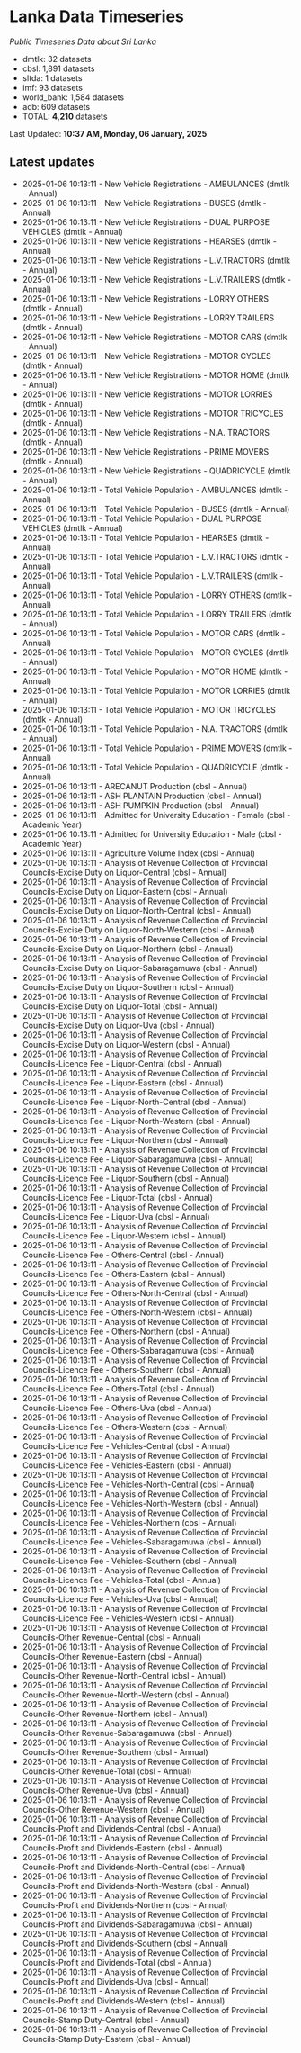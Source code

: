 # Lanka Data Timeseries
*Public Timeseries Data about Sri Lanka*

* dmtlk: 32 datasets
* cbsl: 1,891 datasets
* sltda: 1 datasets
* imf: 93 datasets
* world_bank: 1,584 datasets
* adb: 609 datasets
* TOTAL: **4,210** datasets

Last Updated: **10:37 AM, Monday, 06 January, 2025**

## Latest updates

* 2025-01-06 10:13:11 - New Vehicle Registrations - AMBULANCES (dmtlk - Annual)
* 2025-01-06 10:13:11 - New Vehicle Registrations - BUSES (dmtlk - Annual)
* 2025-01-06 10:13:11 - New Vehicle Registrations - DUAL PURPOSE VEHICLES (dmtlk - Annual)
* 2025-01-06 10:13:11 - New Vehicle Registrations - HEARSES (dmtlk - Annual)
* 2025-01-06 10:13:11 - New Vehicle Registrations - L.V.TRACTORS (dmtlk - Annual)
* 2025-01-06 10:13:11 - New Vehicle Registrations - L.V.TRAILERS (dmtlk - Annual)
* 2025-01-06 10:13:11 - New Vehicle Registrations - LORRY OTHERS (dmtlk - Annual)
* 2025-01-06 10:13:11 - New Vehicle Registrations - LORRY TRAILERS (dmtlk - Annual)
* 2025-01-06 10:13:11 - New Vehicle Registrations - MOTOR CARS (dmtlk - Annual)
* 2025-01-06 10:13:11 - New Vehicle Registrations - MOTOR CYCLES (dmtlk - Annual)
* 2025-01-06 10:13:11 - New Vehicle Registrations - MOTOR HOME (dmtlk - Annual)
* 2025-01-06 10:13:11 - New Vehicle Registrations - MOTOR LORRIES (dmtlk - Annual)
* 2025-01-06 10:13:11 - New Vehicle Registrations - MOTOR TRICYCLES (dmtlk - Annual)
* 2025-01-06 10:13:11 - New Vehicle Registrations - N.A. TRACTORS (dmtlk - Annual)
* 2025-01-06 10:13:11 - New Vehicle Registrations - PRIME MOVERS (dmtlk - Annual)
* 2025-01-06 10:13:11 - New Vehicle Registrations - QUADRICYCLE (dmtlk - Annual)
* 2025-01-06 10:13:11 - Total Vehicle Population - AMBULANCES (dmtlk - Annual)
* 2025-01-06 10:13:11 - Total Vehicle Population - BUSES (dmtlk - Annual)
* 2025-01-06 10:13:11 - Total Vehicle Population - DUAL PURPOSE VEHICLES (dmtlk - Annual)
* 2025-01-06 10:13:11 - Total Vehicle Population - HEARSES (dmtlk - Annual)
* 2025-01-06 10:13:11 - Total Vehicle Population - L.V.TRACTORS (dmtlk - Annual)
* 2025-01-06 10:13:11 - Total Vehicle Population - L.V.TRAILERS (dmtlk - Annual)
* 2025-01-06 10:13:11 - Total Vehicle Population - LORRY OTHERS (dmtlk - Annual)
* 2025-01-06 10:13:11 - Total Vehicle Population - LORRY TRAILERS (dmtlk - Annual)
* 2025-01-06 10:13:11 - Total Vehicle Population - MOTOR CARS (dmtlk - Annual)
* 2025-01-06 10:13:11 - Total Vehicle Population - MOTOR CYCLES (dmtlk - Annual)
* 2025-01-06 10:13:11 - Total Vehicle Population - MOTOR HOME (dmtlk - Annual)
* 2025-01-06 10:13:11 - Total Vehicle Population - MOTOR LORRIES (dmtlk - Annual)
* 2025-01-06 10:13:11 - Total Vehicle Population - MOTOR TRICYCLES (dmtlk - Annual)
* 2025-01-06 10:13:11 - Total Vehicle Population - N.A. TRACTORS (dmtlk - Annual)
* 2025-01-06 10:13:11 - Total Vehicle Population - PRIME MOVERS (dmtlk - Annual)
* 2025-01-06 10:13:11 - Total Vehicle Population - QUADRICYCLE (dmtlk - Annual)
* 2025-01-06 10:13:11 - ARECANUT Production (cbsl - Annual)
* 2025-01-06 10:13:11 - ASH PLANTAIN Production (cbsl - Annual)
* 2025-01-06 10:13:11 - ASH PUMPKIN Production (cbsl - Annual)
* 2025-01-06 10:13:11 - Admitted for University Education - Female (cbsl - Academic Year)
* 2025-01-06 10:13:11 - Admitted for University Education - Male (cbsl - Academic Year)
* 2025-01-06 10:13:11 - Agriculture Volume Index (cbsl - Annual)
* 2025-01-06 10:13:11 - Analysis of Revenue Collection of Provincial Councils-Excise Duty on Liquor-Central (cbsl - Annual)
* 2025-01-06 10:13:11 - Analysis of Revenue Collection of Provincial Councils-Excise Duty on Liquor-Eastern (cbsl - Annual)
* 2025-01-06 10:13:11 - Analysis of Revenue Collection of Provincial Councils-Excise Duty on Liquor-North-Central (cbsl - Annual)
* 2025-01-06 10:13:11 - Analysis of Revenue Collection of Provincial Councils-Excise Duty on Liquor-North-Western (cbsl - Annual)
* 2025-01-06 10:13:11 - Analysis of Revenue Collection of Provincial Councils-Excise Duty on Liquor-Northern (cbsl - Annual)
* 2025-01-06 10:13:11 - Analysis of Revenue Collection of Provincial Councils-Excise Duty on Liquor-Sabaragamuwa (cbsl - Annual)
* 2025-01-06 10:13:11 - Analysis of Revenue Collection of Provincial Councils-Excise Duty on Liquor-Southern (cbsl - Annual)
* 2025-01-06 10:13:11 - Analysis of Revenue Collection of Provincial Councils-Excise Duty on Liquor-Total (cbsl - Annual)
* 2025-01-06 10:13:11 - Analysis of Revenue Collection of Provincial Councils-Excise Duty on Liquor-Uva (cbsl - Annual)
* 2025-01-06 10:13:11 - Analysis of Revenue Collection of Provincial Councils-Excise Duty on Liquor-Western (cbsl - Annual)
* 2025-01-06 10:13:11 - Analysis of Revenue Collection of Provincial Councils-Licence Fee - Liquor-Central (cbsl - Annual)
* 2025-01-06 10:13:11 - Analysis of Revenue Collection of Provincial Councils-Licence Fee - Liquor-Eastern (cbsl - Annual)
* 2025-01-06 10:13:11 - Analysis of Revenue Collection of Provincial Councils-Licence Fee - Liquor-North-Central (cbsl - Annual)
* 2025-01-06 10:13:11 - Analysis of Revenue Collection of Provincial Councils-Licence Fee - Liquor-North-Western (cbsl - Annual)
* 2025-01-06 10:13:11 - Analysis of Revenue Collection of Provincial Councils-Licence Fee - Liquor-Northern (cbsl - Annual)
* 2025-01-06 10:13:11 - Analysis of Revenue Collection of Provincial Councils-Licence Fee - Liquor-Sabaragamuwa (cbsl - Annual)
* 2025-01-06 10:13:11 - Analysis of Revenue Collection of Provincial Councils-Licence Fee - Liquor-Southern (cbsl - Annual)
* 2025-01-06 10:13:11 - Analysis of Revenue Collection of Provincial Councils-Licence Fee - Liquor-Total (cbsl - Annual)
* 2025-01-06 10:13:11 - Analysis of Revenue Collection of Provincial Councils-Licence Fee - Liquor-Uva (cbsl - Annual)
* 2025-01-06 10:13:11 - Analysis of Revenue Collection of Provincial Councils-Licence Fee - Liquor-Western (cbsl - Annual)
* 2025-01-06 10:13:11 - Analysis of Revenue Collection of Provincial Councils-Licence Fee - Others-Central (cbsl - Annual)
* 2025-01-06 10:13:11 - Analysis of Revenue Collection of Provincial Councils-Licence Fee - Others-Eastern (cbsl - Annual)
* 2025-01-06 10:13:11 - Analysis of Revenue Collection of Provincial Councils-Licence Fee - Others-North-Central (cbsl - Annual)
* 2025-01-06 10:13:11 - Analysis of Revenue Collection of Provincial Councils-Licence Fee - Others-North-Western (cbsl - Annual)
* 2025-01-06 10:13:11 - Analysis of Revenue Collection of Provincial Councils-Licence Fee - Others-Northern (cbsl - Annual)
* 2025-01-06 10:13:11 - Analysis of Revenue Collection of Provincial Councils-Licence Fee - Others-Sabaragamuwa (cbsl - Annual)
* 2025-01-06 10:13:11 - Analysis of Revenue Collection of Provincial Councils-Licence Fee - Others-Southern (cbsl - Annual)
* 2025-01-06 10:13:11 - Analysis of Revenue Collection of Provincial Councils-Licence Fee - Others-Total (cbsl - Annual)
* 2025-01-06 10:13:11 - Analysis of Revenue Collection of Provincial Councils-Licence Fee - Others-Uva (cbsl - Annual)
* 2025-01-06 10:13:11 - Analysis of Revenue Collection of Provincial Councils-Licence Fee - Others-Western (cbsl - Annual)
* 2025-01-06 10:13:11 - Analysis of Revenue Collection of Provincial Councils-Licence Fee - Vehicles-Central (cbsl - Annual)
* 2025-01-06 10:13:11 - Analysis of Revenue Collection of Provincial Councils-Licence Fee - Vehicles-Eastern (cbsl - Annual)
* 2025-01-06 10:13:11 - Analysis of Revenue Collection of Provincial Councils-Licence Fee - Vehicles-North-Central (cbsl - Annual)
* 2025-01-06 10:13:11 - Analysis of Revenue Collection of Provincial Councils-Licence Fee - Vehicles-North-Western (cbsl - Annual)
* 2025-01-06 10:13:11 - Analysis of Revenue Collection of Provincial Councils-Licence Fee - Vehicles-Northern (cbsl - Annual)
* 2025-01-06 10:13:11 - Analysis of Revenue Collection of Provincial Councils-Licence Fee - Vehicles-Sabaragamuwa (cbsl - Annual)
* 2025-01-06 10:13:11 - Analysis of Revenue Collection of Provincial Councils-Licence Fee - Vehicles-Southern (cbsl - Annual)
* 2025-01-06 10:13:11 - Analysis of Revenue Collection of Provincial Councils-Licence Fee - Vehicles-Total (cbsl - Annual)
* 2025-01-06 10:13:11 - Analysis of Revenue Collection of Provincial Councils-Licence Fee - Vehicles-Uva (cbsl - Annual)
* 2025-01-06 10:13:11 - Analysis of Revenue Collection of Provincial Councils-Licence Fee - Vehicles-Western (cbsl - Annual)
* 2025-01-06 10:13:11 - Analysis of Revenue Collection of Provincial Councils-Other Revenue-Central (cbsl - Annual)
* 2025-01-06 10:13:11 - Analysis of Revenue Collection of Provincial Councils-Other Revenue-Eastern (cbsl - Annual)
* 2025-01-06 10:13:11 - Analysis of Revenue Collection of Provincial Councils-Other Revenue-North-Central (cbsl - Annual)
* 2025-01-06 10:13:11 - Analysis of Revenue Collection of Provincial Councils-Other Revenue-North-Western (cbsl - Annual)
* 2025-01-06 10:13:11 - Analysis of Revenue Collection of Provincial Councils-Other Revenue-Northern (cbsl - Annual)
* 2025-01-06 10:13:11 - Analysis of Revenue Collection of Provincial Councils-Other Revenue-Sabaragamuwa (cbsl - Annual)
* 2025-01-06 10:13:11 - Analysis of Revenue Collection of Provincial Councils-Other Revenue-Southern (cbsl - Annual)
* 2025-01-06 10:13:11 - Analysis of Revenue Collection of Provincial Councils-Other Revenue-Total (cbsl - Annual)
* 2025-01-06 10:13:11 - Analysis of Revenue Collection of Provincial Councils-Other Revenue-Uva (cbsl - Annual)
* 2025-01-06 10:13:11 - Analysis of Revenue Collection of Provincial Councils-Other Revenue-Western (cbsl - Annual)
* 2025-01-06 10:13:11 - Analysis of Revenue Collection of Provincial Councils-Profit and Dividends-Central (cbsl - Annual)
* 2025-01-06 10:13:11 - Analysis of Revenue Collection of Provincial Councils-Profit and Dividends-Eastern (cbsl - Annual)
* 2025-01-06 10:13:11 - Analysis of Revenue Collection of Provincial Councils-Profit and Dividends-North-Central (cbsl - Annual)
* 2025-01-06 10:13:11 - Analysis of Revenue Collection of Provincial Councils-Profit and Dividends-North-Western (cbsl - Annual)
* 2025-01-06 10:13:11 - Analysis of Revenue Collection of Provincial Councils-Profit and Dividends-Northern (cbsl - Annual)
* 2025-01-06 10:13:11 - Analysis of Revenue Collection of Provincial Councils-Profit and Dividends-Sabaragamuwa (cbsl - Annual)
* 2025-01-06 10:13:11 - Analysis of Revenue Collection of Provincial Councils-Profit and Dividends-Southern (cbsl - Annual)
* 2025-01-06 10:13:11 - Analysis of Revenue Collection of Provincial Councils-Profit and Dividends-Total (cbsl - Annual)
* 2025-01-06 10:13:11 - Analysis of Revenue Collection of Provincial Councils-Profit and Dividends-Uva (cbsl - Annual)
* 2025-01-06 10:13:11 - Analysis of Revenue Collection of Provincial Councils-Profit and Dividends-Western (cbsl - Annual)
* 2025-01-06 10:13:11 - Analysis of Revenue Collection of Provincial Councils-Stamp Duty-Central (cbsl - Annual)
* 2025-01-06 10:13:11 - Analysis of Revenue Collection of Provincial Councils-Stamp Duty-Eastern (cbsl - Annual)